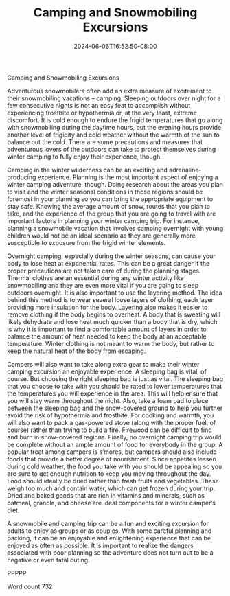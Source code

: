 ﻿---
title: "Camping and Snowmobiling Excursions"
date: 2024-06-06T16:52:50-08:00
description: "Snowmobiling TXT Tips for Web Success"
featured_image: "/images/Snowmobiling TXT.jpg"
tags: ["Snowmobiling TXT"]
---

Camping and Snowmobiling Excursions

Adventurous snowmobilers often add an extra measure of excitement to their snowmobiling vacations – camping. Sleeping outdoors over night for a few consecutive nights is not an easy feat to accomplish without experiencing frostbite or hypothermia or, at the very least, extreme discomfort. It is cold enough to endure the frigid temperatures that go along with snowmobiling during the daytime hours, but the evening hours provide another level of frigidity and cold weather without the warmth of the sun to balance out the cold. There are some precautions and measures that adventurous lovers of the outdoors can take to protect themselves during winter camping to fully enjoy their experience, though.

Camping in the winter wilderness can be an exciting and adrenaline-producing experience. Planning is the most important aspect of enjoying a winter camping adventure, though. Doing research about the areas you plan to visit and the winter seasonal conditions in those regions should be foremost in your planning so you can bring the appropriate equipment to stay safe. Knowing the average amount of snow, routes that you plan to take, and the experience of the group that you are going to travel with are important factors in planning your winter camping trip. For instance, planning a snowmobile vacation that involves camping overnight with young children would not be an ideal scenario as they are generally more susceptible to exposure from the frigid winter elements.

Overnight camping, especially during the winter seasons, can cause your body to lose heat at exponential rates. This can be a great danger if the proper precautions are not taken care of during the planning stages. Thermal clothes are an essential during any winter activity like snowmobiling and they are even more vital if you are going to sleep outdoors overnight. It is also important to use the layering method. The idea behind this method is to wear several loose layers of clothing, each layer providing more insulation for the body. Layering also makes it easier to remove clothing if the body begins to overheat. A body that is sweating will likely dehydrate and lose heat much quicker than a body that is dry, which is why it is important to find a comfortable amount of layers in order to balance the amount of heat needed to keep the body at an acceptable temperature. Winter clothing is not meant to warm the body, but rather to keep the natural heat of the body from escaping. 

Campers will also want to take along extra gear to make their winter camping excursion an enjoyable experience. A sleeping bag is vital, of course. But choosing the right sleeping bag is just as vital. The sleeping bag that you choose to take with you should be rated to lower temperatures that the temperatures you will experience in the area. This will help ensure that you will stay warm throughout the night. Also, take a foam pad to place between the sleeping bag and the snow-covered ground to help you further avoid the risk of hypothermia and frostbite. For cooking and warmth, you will also want to pack a gas-powered stove (along with the proper fuel, of course) rather than trying to build a fire. Firewood can be difficult to find and burn in snow-covered regions. 
Finally, no overnight camping trip would be complete without an ample amount of food for everybody in the group. A popular treat among campers is s’mores, but campers should also include foods that provide a better degree of nourishment. Since appetites lessen during cold weather, the food you take with you should be appealing so you are sure to get enough nutrition to keep you moving throughout the day. Food should ideally be dried rather than fresh fruits and vegetables. These weigh too much and contain water, which can get frozen during your trip. Dried and baked goods that are rich in vitamins and minerals, such as oatmeal, granola, and cheese are ideal components for a winter camper’s diet.

A snowmobile and camping trip can be a fun and exciting excursion for adults to enjoy as groups or as couples. With some careful planning and packing, it can be an enjoyable and enlightening experience that can be enjoyed as often as possible. It is important to realize the dangers associated with poor planning so the adventure does not turn out to be a negative or even fatal outing. 

PPPPP

Word count 732

